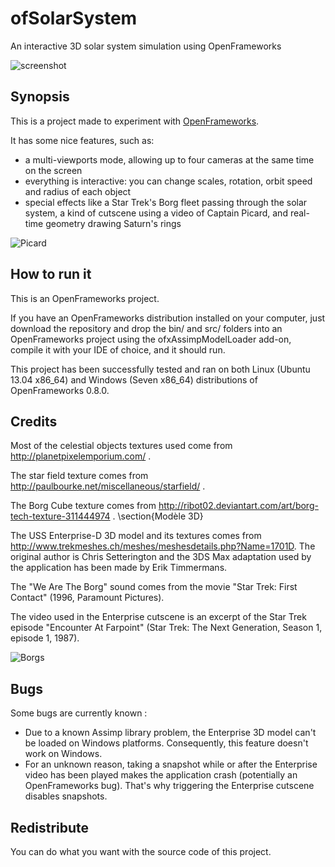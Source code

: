 ofSolarSystem
=============

An interactive 3D solar system simulation using OpenFrameworks

![screenshot](https://github.com/Scylardor/ofSolarSystem/blob/master/bin/data/screen1.jpg?raw=true "Main screenshot")


Synopsis
--------

This is a project made to experiment with [OpenFrameworks](http://openframeworks.cc).

It has some nice features, such as:
  * a multi-viewports mode, allowing up to four cameras at the same time on the screen
  * everything is interactive: you can change scales, rotation, orbit speed and radius of each object
  * special effects like a Star Trek's Borg fleet passing through the solar system, a kind of cutscene using a video of Captain Picard, and real-time geometry drawing Saturn's rings

![Picard](https://github.com/Scylardor/ofSolarSystem/blob/master/bin/data/screen2.jpg?raw=true "Picard screenshot")

How to run it
-------------

This is an OpenFrameworks project.

If you have an OpenFrameworks distribution installed on your computer, just download the repository and drop the bin/ and src/ folders into an OpenFrameworks project using the ofxAssimpModelLoader add-on, compile it with your IDE of choice, and it should run.

This project has been successfully tested and ran on both Linux (Ubuntu 13.04 x86_64) and Windows (Seven x86_64) distributions of OpenFrameworks 0.8.0.

Credits
-------

Most of the celestial objects textures used come from http://planetpixelemporium.com/ .

The star field texture comes from http://paulbourke.net/miscellaneous/starfield/ .

The Borg Cube texture comes from http://ribot02.deviantart.com/art/borg-tech-texture-311444974 .
\section{Modèle 3D}

The USS Enterprise-D 3D model and its textures comes from http://www.trekmeshes.ch/meshes/meshesdetails.php?Name=1701D. The original author is Chris Setterington and the 3DS Max adaptation used by the application has been made by Erik Timmermans.

The "We Are The Borg" sound comes from the movie "Star Trek: First Contact" (1996, Paramount Pictures).

The video used in the Enterprise cutscene is an excerpt of the Star Trek episode "Encounter At Farpoint" (Star Trek: The Next Generation, Season 1, episode 1, 1987).

![Borgs](https://github.com/Scylardor/ofSolarSystem/blob/master/bin/data/borgs.jpg?raw=true "Borgs screenshot")

Bugs
----

Some bugs are currently known :
  * Due to a known Assimp library problem, the Enterprise 3D model can't be loaded on Windows platforms. Consequently, this feature doesn't work on Windows.
  * For an unknown reason, taking a snapshot while or after the Enterprise video has been played makes the application crash (potentially an OpenFrameworks bug). That's why triggering the Enterprise cutscene disables snapshots.


Redistribute
------------

You can do what you want with the source code of this project.
